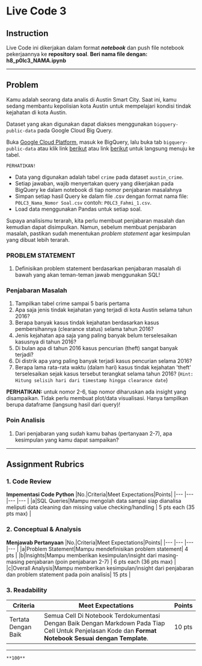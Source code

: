 # Live Code 3

## Instruction

Live Code ini dikerjakan dalam format ***notebook*** dan push file notebook pekerjaannya ke <strong>repository soal</strong>. **Beri nama file dengan: h8_p0lc3_NAMA.ipynb**

---

## Problem

Kamu adalah seorang data analis di Austin Smart City. Saat ini, kamu sedang membantu kepolisian kota Austin untuk mempelajari kondisi tindak kejahatan di kota Austin.

Dataset yang akan digunakan dapat diakses menggunakan `bigquery-public-data` pada Google Cloud Big Query.

Buka [Google Cloud Platform](https://console.cloud.google.com/), masuk ke BigQuery, lalu buka tab `bigquery-public-data` atau klik link [berikut](https://console.cloud.google.com/bigquery?p=bigquery-public-data&d=samples&page=dataset&_ga=2.245085957.1471931019.1642739417-486643658.1638156099) atau link [berikut](https://console.cloud.google.com/bigquery?p=bigquery-public-data&d=austin_crime&t=crime&page=table) untuk langsung menuju ke tabel.

`PERHATIKAN!`
* Data yang digunakan adalah tabel `crime` pada dataset `austin_crime`.
* Setiap jawaban, wajib menyertakan query yang dikerjakan pada BigQuery ke dalam notebook di tiap nomor penjabaran masalahnya
* Simpan setiap hasil Query ke dalam file .csv dengan format nama file: `P0LC3_Nama_Nomor Soal.csv` contoh: `P0LC3_Fahmi_1.csv`.
* Load data menggunakan Pandas untuk setiap soal.

Supaya analisismu terarah, kita perlu membuat penjabaran masalah dan kemudian dapat disimpulkan. Namun, sebelum membuat penjabaran masalah, pastikan sudah menentukan *problem statement* agar kesimpulan yang dibuat lebih terarah.

### **PROBLEM STATEMENT**
1. Definisikan problem statement berdasarkan penjabaran masalah di bawah yang akan teman-teman jawab menggunakan SQL!

### **Penjabaran Masalah**
1. Tampilkan tabel crime sampai 5 baris pertama
2. Apa saja jenis tindak kejahatan yang terjadi di kota Austin selama tahun 2016?
3. Berapa banyak kasus tindak kejahatan berdasarkan kasus pembersihannya (clearance status) selama tahun 2016?
4. Jenis kejahatan apa saja yang paling banyak belum terselesaikan kasusnya di tahun 2016?
5. Di bulan apa di tahun 2016 kasus pencurian (theft) sangat banyak terjadi?
6. Di distrik apa yang paling banyak terjadi kasus pencurian selama 2016?
7. Berapa lama rata-rata waktu (dalam hari) kasus tindak kejahatan 'theft' terselesaikan sejak kasus tersebut terangkat selama tahun 2016? (`Hint: Hitung selisih hari dari timestamp hingga clearance date`)

**PERHATIKAN:** untuk nomor 2-6, tiap nomor diharuskan ada insight yang disampaikan. Tidak perlu membuat plot/data visualisasi. Hanya tampilkan berupa dataframe (langsung hasil dari query)!

### **Poin Analisis**
1. Dari penjabaran yang sudah kamu bahas (pertanyaan 2-7), apa kesimpulan yang kamu dapat sampaikan?

---

## Assignment Rubrics

### 1. Code Review
**Impementasi Code Python**
|No.|Criteria|Meet Expectations|Points|
|--- |--- |--- |--- |
|a|SQL Queries|Mampu mengolah data sampai siap dianalisa meliputi data cleaning dan missing value checking/handling | 5 pts each (35 pts max) |

### 2. Conceptual & Analysis
**Menjawab Pertanyaan**
|No.|Criteria|Meet Expectations|Points|
|--- |--- |--- |--- |
|a|Problem Statement|Mampu mendefinisikan problem statement| 4 pts |
|b|Insights|Mampu memberikan kesimpulan/insight dari masing-masing penjabaran (poin penjabaran 2-7) | 6 pts each (36 pts max) |
|c|Overall Analysis|Mampu memberikan kesimpulan/insight dari penjabaran dan problem statement pada poin analisis| 15 pts |

### 3. Readability

|Criteria|Meet Expectations|Points|
|--- |--- |--- |
|Tertata Dengan Baik|Semua Cell Di Notebook Terdokumentasi Dengan Baik Dengan Markdown Pada Tiap Cell Untuk Penjelasan Kode dan **Format Notebook Sesuai dengan Template**.| 10 pts |

---

```{admonition} Total Points
**100**
```
